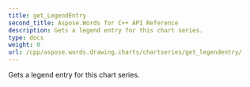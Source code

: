 ```yaml
---
title: get_LegendEntry
second_title: Aspose.Words for C++ API Reference
description: Gets a legend entry for this chart series. 
type: docs
weight: 0
url: /cpp/aspose.words.drawing.charts/chartseries/get_legendentry/
---
```


Gets a legend entry for this chart series. 

